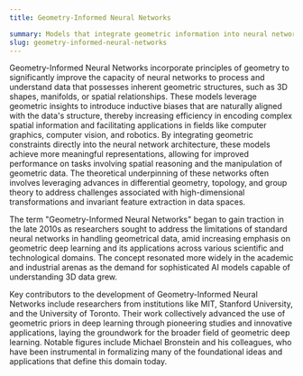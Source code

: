 ```yaml
---
title: Geometry-Informed Neural Networks

summary: Models that integrate geometric information into neural network architectures to enhance their ability to learn and represent complex, structured data.
slug: geometry-informed-neural-networks
---
```


Geometry-Informed Neural Networks incorporate principles of geometry to significantly improve the capacity of neural networks to process and understand data that possesses inherent geometric structures, such as 3D shapes, manifolds, or spatial relationships. These models leverage geometric insights to introduce inductive biases that are naturally aligned with the data's structure, thereby increasing efficiency in encoding complex spatial information and facilitating applications in fields like computer graphics, computer vision, and robotics. By integrating geometric constraints directly into the neural network architecture, these models achieve more meaningful representations, allowing for improved performance on tasks involving spatial reasoning and the manipulation of geometric data. The theoretical underpinning of these networks often involves leveraging advances in differential geometry, topology, and group theory to address challenges associated with high-dimensional transformations and invariant feature extraction in data spaces.

The term "Geometry-Informed Neural Networks" began to gain traction in the late 2010s as researchers sought to address the limitations of standard neural networks in handling geometrical data, amid increasing emphasis on geometric deep learning and its applications across various scientific and technological domains. The concept resonated more widely in the academic and industrial arenas as the demand for sophisticated AI models capable of understanding 3D data grew.

Key contributors to the development of Geometry-Informed Neural Networks include researchers from institutions like MIT, Stanford University, and the University of Toronto. Their work collectively advanced the use of geometric priors in deep learning through pioneering studies and innovative applications, laying the groundwork for the broader field of geometric deep learning. Notable figures include Michael Bronstein and his colleagues, who have been instrumental in formalizing many of the foundational ideas and applications that define this domain today.